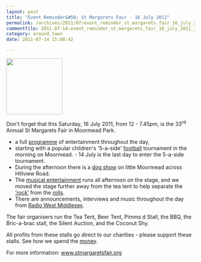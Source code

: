 ```yaml
---
layout: post
title: "Event Reminder&#58; St Margarets Fair - 16 July 2011"
permalink: /archives/2011/07/event_reminder_st_margarets_fair_16_july_2011_1.html
commentfile: 2011-07-14-event_reminder_st_margarets_fair_16_july_2011_1
category: around_town
date: 2011-07-14 15:08:42

---
```


<a href="http://www.stmargaretsfair.org/"><img src="/assets/images/2011/SMFLogo180.gif" height="150" width="150" class="right" alt="" /></a>

Don't forget that this Saturday, 16 July 2011, from 12 - 7.45pm, is the 33<sup>rd</sup> Annual St Margarets Fair in Moormead Park.

<ul>
<li>
a full <a href="http://www.stmargaretsfair.org/schedule.html">programme</a> of entertainment throughout the day,

</li>
<li>
starting with a popular children's '5-a-side' <a href="http://www.stmargaretsfair.org/football.html">football</a> tournament in the morning on Moormead. - 14 July is the last day to enter the 5-a-side tournament.

</li>
<li>
During the afternoon there is a <a href="http://www.stmargaretsfair.org/dogshow.html">dog show</a> on little Moormead across Hillview Road.

</li>
<li>
The <a href="http://www.stmargaretsfair.org/music.html">musical entertainment</a> runs all afternoon on the stage, and we moved the stage further away from the tea tent to help separate the <a href="http://www.stmargaretsfair.org/music.html">‘rock’</a> from the <a href="http://www.stmargaretsfair.org/food.html">rolls</a>.

</li>
<li>
There are announcements, interviews and music throughout the day from <a href="http://www.radiowestmiddlesex.org.uk/" target="_blank">Radio West Middlesex</a>.

</li>
</ul>
<p>
The fair organisers run the Tea Tent, Beer Tent, Pimms d Stall, the BBQ, the Bric-a-brac stall, the Silent Auction, and the Coconut Shy.

</p>
<p>
All profits from these stalls go direct to our charities - please support these stalls. See how we spend the <a href="http://www.stmargaretsfair.org/charities.html">money</a>.

</p>
<p>
For more information: <a href="http://www.stmargaretsfair.org/">www.stmargaretsfair.org</a>

</p>
